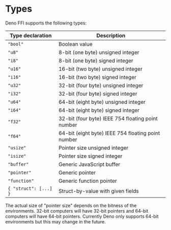 # Types

Deno FFI supports the following types:

| Type declaration      | Description                                        |
| --------------------- | -------------------------------------------------- |
| `"bool"`              | Boolean value                                      |
| `"u8"`                | 8-bit (one byte) unsigned integer                  |
| `"i8"`                | 8-bit (one byte) signed integer                    |
| `"u16"`               | 16-bit (two byte) unsigned integer                 |
| `"i16"`               | 16-bit (two byte) signed integer                   |
| `"u32"`               | 32-bit (four byte) unsigned integer                |
| `"i32"`               | 32-bit (four byte) signed integer                  |
| `"u64"`               | 64-bit (eight byte) unsigned integer               |
| `"i64"`               | 64-bit (eight byte) signed integer                 |
| `"f32"`               | 32-bit (four byte) IEEE 754 floating point number  |
| `"f64"`               | 64-bit (eight byte) IEEE 754 floating point number |
| `"usize"`             | Pointer size unsigned integer                      |
| `"isize"`             | Pointer size signed integer                        |
| `"buffer"`            | Generic JavaScript buffer                          |
| `"pointer"`           | Generic pointer                                    |
| `"function"`          | Generic function pointer                           |
| `{ "struct": [...] }` | Struct-by-value with given fields                  |

The actual size of "pointer size" depends on the bitness of the environments.
32-bit computers will have 32-bit pointers and 64-bit computers will have 64-bit
pointers. Currently Deno only supports 64-bit environments but this may change
in the future.
